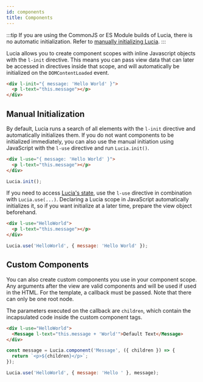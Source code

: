 ```yaml
---
id: components
title: Components
---
```


:::tip
If you are using the CommonJS or ES Module builds of Lucia, there is no automatic initialization. Refer to [manually initializing Lucia](#manual-initialization).
:::

Lucia allows you to create component scopes with inline Javascript objects with the `l-init` directive. This means you can pass view data that can later be accessed in directives inside that scope, and will automatically be initialized on the `DOMContentLoaded` event.

```html
<div l-init="{ message: 'Hello World' }">
  <p l-text="this.message"></p>
</div>
```

## Manual Initialization

By default, Lucia runs a search of all elements with the `l-init` directive and automatically initializes them. If you do not want components to be initialized immediately, you can also use the manual initiation using JavaScript with the `l-use` directive and run `Lucia.init()`.

```html
<div l-use="{ message: 'Hello World' }">
  <p l-text="this.message"></p>
</div>
```

```js
Lucia.init();
```

If you need to access [Lucia's state](/docs/essentials/accessingLuciaState), use the `l-use` directive in combination with `Lucia.use(...)`. Declaring a Lucia scope in JavaScript automatically initializes it, so if you want initialize at a later time, prepare the view object beforehand.

```html
<div l-use="HelloWorld">
  <p l-text="this.message"></p>
</div>
```

```js
Lucia.use('HelloWorld', { message: 'Hello World' });
```

## Custom Components

You can also create custom components you use in your component scope. Any arguments after the view are valid components and will be used if used in the HTML. For the template, a callback must be passed. Note that there can only be one root node.

The parameters executed on the callback are `children`, which contain the incapsulated code inside the custom component tags.

```html
<div l-use="HelloWorld">
  <Message l-text="this.message + 'World'">Default Text</Message>
</div>
```

```js
const message = Lucia.component('Message', ({ children }) => {
  return `<p>${children}</p>`;
});

Lucia.use('HelloWorld', { message: 'Hello ' }, message);
```
 